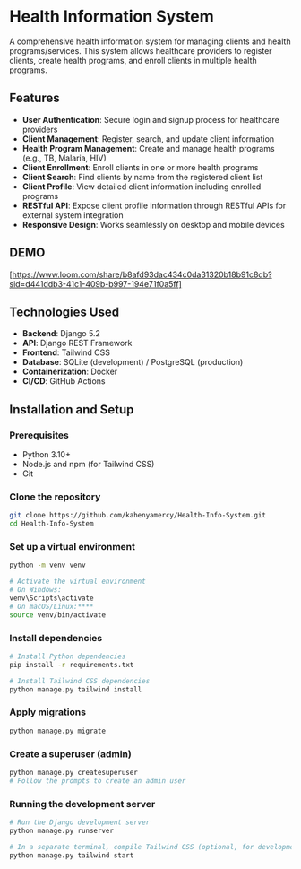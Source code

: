 # Health Information System

A comprehensive health information system for managing clients and health programs/services. This system allows healthcare providers to register clients, create health programs, and enroll clients in multiple health programs.

## Features

- **User Authentication**: Secure login and signup process for healthcare providers
- **Client Management**: Register, search, and update client information
- **Health Program Management**: Create and manage health programs (e.g., TB, Malaria, HIV)
- **Client Enrollment**: Enroll clients in one or more health programs
- **Client Search**: Find clients by name from the registered client list
- **Client Profile**: View detailed client information including enrolled programs
- **RESTful API**: Expose client profile information through RESTful APIs for external system integration
- **Responsive Design**: Works seamlessly on desktop and mobile devices

## DEMO
[https://www.loom.com/share/b8afd93dac434c0da31320b18b91c8db?sid=d441ddb3-41c1-409b-b997-194e71f0a5ff]


## Technologies Used

- **Backend**: Django 5.2
- **API**: Django REST Framework
- **Frontend**: Tailwind CSS
- **Database**: SQLite (development) / PostgreSQL (production)
- **Containerization**: Docker
- **CI/CD**: GitHub Actions

## Installation and Setup

### Prerequisites
- Python 3.10+
- Node.js and npm (for Tailwind CSS)
- Git

### Clone the repository
```bash
git clone https://github.com/kahenyamercy/Health-Info-System.git
cd Health-Info-System
```

### Set up a virtual environment
```bash
python -m venv venv

# Activate the virtual environment
# On Windows:
venv\Scripts\activate
# On macOS/Linux:****
source venv/bin/activate
```

### Install dependencies
```bash
# Install Python dependencies
pip install -r requirements.txt

# Install Tailwind CSS dependencies
python manage.py tailwind install
```

### Apply migrations
```bash
python manage.py migrate
```

### Create a superuser (admin)
```bash
python manage.py createsuperuser
# Follow the prompts to create an admin user
```

### Running the development server
```bash
# Run the Django development server
python manage.py runserver

# In a separate terminal, compile Tailwind CSS (optional, for development)
python manage.py tailwind start
```